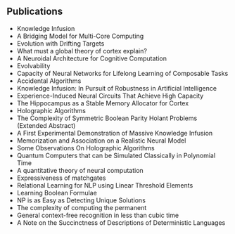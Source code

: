 <h2> Publications </h2>

<ul>

 <li><a target="_blank" href="https://github.com/manjunath5496/Leslie-Valiant-Publications/blob/master/vale(1).pdf" style="text-decoration:none;">Knowledge Infusion</a></li>


 <li><a target="_blank" href="https://github.com/manjunath5496/Leslie-Valiant-Publications/blob/master/vale(2).pdf" style="text-decoration:none;">A Bridging Model for Multi-Core Computing</a></li>

<li><a target="_blank" href="https://github.com/manjunath5496/Leslie-Valiant-Publications/blob/master/vale(3).pdf" style="text-decoration:none;">Evolution with Drifting Targets</a></li>
 <li><a target="_blank" href="https://github.com/manjunath5496/Leslie-Valiant-Publications/blob/master/vale(4).pdf" style="text-decoration:none;">What must a global theory of cortex explain?</a></li>                              
<li><a target="_blank" href="https://github.com/manjunath5496/Leslie-Valiant-Publications/blob/master/vale(5).pdf" style="text-decoration:none;">A Neuroidal Architecture for Cognitive Computation</a></li>
<li><a target="_blank" href="https://github.com/manjunath5496/Leslie-Valiant-Publications/blob/master/vale(6).pdf" style="text-decoration:none;">Evolvability</a></li>
 <li><a target="_blank" href="https://github.com/manjunath5496/Leslie-Valiant-Publications/blob/master/vale(7).pdf" style="text-decoration:none;">Capacity of Neural Networks for
Lifelong Learning of Composable Tasks</a></li>

 <li><a target="_blank" href="https://github.com/manjunath5496/Leslie-Valiant-Publications/blob/master/vale(8).pdf" style="text-decoration:none;"> Accidental Algorithms</a></li>
   <li><a target="_blank" href="https://github.com/manjunath5496/Leslie-Valiant-Publications/blob/master/vale(9).pdf" style="text-decoration:none;">Knowledge Infusion: In Pursuit of Robustness in Artificial Intelligence</a></li>
  
   
 <li><a target="_blank" href="https://github.com/manjunath5496/Leslie-Valiant-Publications/blob/master/vale(10).pdf" style="text-decoration:none;">Experience-Induced Neural Circuits That Achieve High Capacity</a></li>                              
<li><a target="_blank" href="https://github.com/manjunath5496/Leslie-Valiant-Publications/blob/master/vale(11).pdf" style="text-decoration:none;">The Hippocampus as a Stable Memory Allocator for Cortex</a></li>
<li><a target="_blank" href="https://github.com/manjunath5496/Leslie-Valiant-Publications/blob/master/vale(12).pdf" style="text-decoration:none;">Holographic Algorithms</a></li>
<li><a target="_blank" href="https://github.com/manjunath5496/Leslie-Valiant-Publications/blob/master/vale(13).pdf" style="text-decoration:none;">The Complexity of Symmetric Boolean Parity Holant Problems (Extended Abstract)</a></li>

<li><a target="_blank" href="https://github.com/manjunath5496/Leslie-Valiant-Publications/blob/master/vale(14).pdf" style="text-decoration:none;">A First Experimental Demonstration of Massive Knowledge Infusion</a></li>
                              
<li><a target="_blank" href="https://github.com/manjunath5496/Leslie-Valiant-Publications/blob/master/vale(15).pdf" style="text-decoration:none;">Memorization and Association on a Realistic Neural Model</a></li>

<li><a target="_blank" href="https://github.com/manjunath5496/Leslie-Valiant-Publications/blob/master/vale(16).pdf" style="text-decoration:none;">Some Observations On
Holographic Algorithms</a></li>

  <li><a target="_blank" href="https://github.com/manjunath5496/Leslie-Valiant-Publications/blob/master/vale(17).pdf" style="text-decoration:none;">Quantum Computers that can be Simulated Classically in Polynomial Time</a></li>   
  
<li><a target="_blank" href="https://github.com/manjunath5496/Leslie-Valiant-Publications/blob/master/vale(18).pdf" style="text-decoration:none;">A quantitative theory of neural computation</a></li> 

<li><a target="_blank" href="https://github.com/manjunath5496/Leslie-Valiant-Publications/blob/master/vale(19).pdf" style="text-decoration:none;">Expressiveness of matchgates</a></li>
                              
<li><a target="_blank" href="https://github.com/manjunath5496/Leslie-Valiant-Publications/blob/master/vale(20).pdf" style="text-decoration:none;">Relational Learning for NLP using Linear Threshold Elements</a></li>

<li><a target="_blank" href="https://github.com/manjunath5496/Leslie-Valiant-Publications/blob/master/vale(21).pdf" style="text-decoration:none;">Learning Boolean Formulae</a></li>

  <li><a target="_blank" href="https://github.com/manjunath5496/Leslie-Valiant-Publications/blob/master/vale(22).pdf" style="text-decoration:none;">
NP is as Easy as Detecting Unique Solutions </a></li>   
  
<li><a target="_blank" href="https://github.com/manjunath5496/Leslie-Valiant-Publications/blob/master/vale(23).pdf" style="text-decoration:none;">The complexity of computing the permanent </a></li> 

  <li><a target="_blank" href="https://github.com/manjunath5496/Leslie-Valiant-Publications/blob/master/vale(24).pdf" style="text-decoration:none;">
General context-free recognition in less than cubic time </a></li>   
  
<li><a target="_blank" href="https://github.com/manjunath5496/Leslie-Valiant-Publications/blob/master/vale(25).pdf" style="text-decoration:none;">A Note on the Succinctness
of Descriptions of Deterministic Languages</a></li> 








 </ul> 
